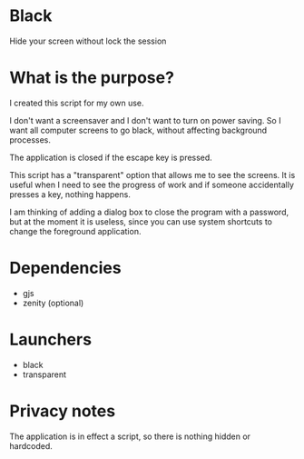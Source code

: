 # Black
Hide your screen without lock the session

# What is the purpose?

I created this script for my own use.

I don't want a screensaver and I don't want to turn on power saving. So I want all computer screens to go black, without affecting background processes.

The application is closed if the escape key is pressed.

This script has a "transparent" option that allows me to see the screens. It is useful when I need to see the progress of work and if someone accidentally presses a key, nothing happens.

I am thinking of adding a dialog box to close the program with a password, but at the moment it is useless, since you can use system shortcuts to change the foreground application.


# Dependencies

- gjs
- zenity (optional)

# Launchers

- black
- transparent

# Privacy notes

The application is in effect a script, so there is nothing hidden or hardcoded.